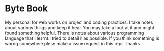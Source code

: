 # Byte Book
My personal for web works on project and coding practices. I take notes about various things and keep it hear. You may take a look at it and might found something helpful.
There is notes about various programming language that I learnt.I tried to detail it as possible. If you think something is worng somewhere plese make a issue request in this repo
Thanks
